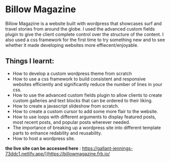 # Billow Magazine
Billow Magazine is a website built with wordpress that showcases surf and travel stories from around the globe. I used the advanced custom fields plugin to give the client complete control over the structure of the content. I also used a css framework for the first time to try something new and to see whether it made developing websites more effiecent/enjoyable.

## Things I learnt:

- How to develop a custom wordpress theme from scratch
- How to use a css framework to build consistent and responsive websites efficiently and significantly reduce the number of lines in your css. 
- How to use the advanced custom fields plugin to allow clients to create custom galleries and text blocks that can be ordered to their liking.
- How to create a javascript slideshow from scratch.
- How to create a custom cursor to add some more flair to the website.
- How to use loops with different arguments to display featured posts, most recent posts, and popular posts wherever needed.
- The importance of breaking up a wordpress site into different template parts to enhance redability and reusability.
- How to host a wordpress site.

**the live site can be accessed here** : https://gallant-jennings-73ddc1.netlify.app/](https://billowmagazine.frb.io/
